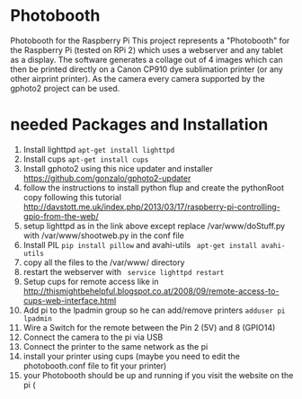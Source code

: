 # Photobooth
Photobooth for the Raspberry Pi
This project represents a "Photobooth" for the Raspberry Pi (tested on RPi 2) which uses a webserver and any tablet as a display. The software generates a collage out of 4 images which can then be printed directly on a Canon CP910 dye sublimation printer (or any other airprint printer). As the camera every camera supported by the gphoto2 project can be used.

# needed Packages and Installation

1. Install lighttpd  ```apt-get install lighttpd```
2. Install cups ```apt-get install cups```
3. Install gphoto2 using this nice updater and installer <https://github.com/gonzalo/gphoto2-updater>
4. follow the instructions to install python flup and create the pythonRoot copy following this tutorial <http://davstott.me.uk/index.php/2013/03/17/raspberry-pi-controlling-gpio-from-the-web/>
5. setup lighttpd as in the link above except replace /var/www/doStuff.py with /var/www/shootweb.py in the conf file
6. Install PIL ```pip install pillow``` and avahi-utils ``` apt-get install avahi-utils```
7. copy all the files to the /var/www/ directory
8. restart the webserver with ``` service lighttpd restart```
9. Setup cups for remote access like in <http://thismightbehelpful.blogspot.co.at/2008/09/remote-access-to-cups-web-interface.html>
10. Add pi to the lpadmin group so he can add/remove printers ```adduser pi lpadmin```
11. Wire a Switch for the remote between the Pin 2 (5V) and 8 (GPIO14)
12. Connect the camera to the pi via USB
13. Connect the printer to the same network as the pi
14. install your printer using cups (maybe you need to edit the photobooth.conf file to fit your printer)
15. your Photobooth should be up and running if you visit the website on the pi ( 
 

